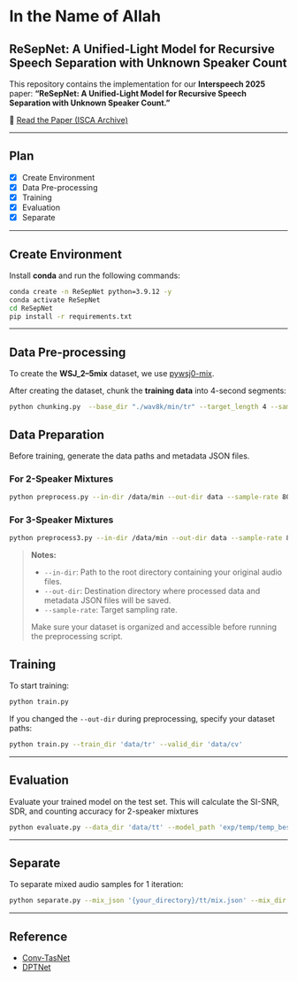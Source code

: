 # In the Name of Allah

## ReSepNet: A Unified-Light Model for Recursive Speech Separation with Unknown Speaker Count

This repository contains the implementation for our **Interspeech 2025** paper:
**“ReSepNet: A Unified-Light Model for Recursive Speech Separation with Unknown Speaker Count.”**

📄 [Read the Paper (ISCA Archive)](https://www.isca-archive.org/interspeech_2025/alizadeh25_interspeech.pdf)

---

## Plan

* [x] Create Environment
* [x] Data Pre-processing
* [x] Training
* [x] Evaluation
* [x] Separate

---

## Create Environment

Install **conda** and run the following commands:

```bash
conda create -n ReSepNet python=3.9.12 -y
conda activate ReSepNet
cd ReSepNet
pip install -r requirements.txt
```

---

## Data Pre-processing

To create the **WSJ_2–5mix** dataset, we use [pywsj0-mix](https://github.com/mpariente/pywsj0-mix).

After creating the dataset, chunk the **training data** into 4-second segments:

```bash
python chunking.py  --base_dir "./wav8k/min/tr" --target_length 4 --sample_rate 8000
```

## Data Preparation

Before training, generate the data paths and metadata JSON files.

### For 2-Speaker Mixtures

```bash
python preprocess.py --in-dir /data/min --out-dir data --sample-rate 8000
```

### For 3-Speaker Mixtures

```bash
python preprocess3.py --in-dir /data/min --out-dir data --sample-rate 8000
```

> **Notes:**
>
> * `--in-dir`: Path to the root directory containing your original audio files.
> * `--out-dir`: Destination directory where processed data and metadata JSON files will be saved.
> * `--sample-rate`: Target sampling rate.
>
> Make sure your dataset is organized and accessible before running the preprocessing script.


## Training

To start training:

```bash
python train.py
```

If you changed the `--out-dir` during preprocessing, specify your dataset paths:

```bash
python train.py --train_dir 'data/tr' --valid_dir 'data/cv'
```

---

## Evaluation

Evaluate your trained model on the test set. This will calculate the SI-SNR, SDR, and counting accuracy for 2-speaker mixtures

```bash
python evaluate.py --data_dir 'data/tt' --model_path 'exp/temp/temp_best.pth.tar'
```

---

## Separate

To separate mixed audio samples for 1 iteration:

```bash
python separate.py --mix_json '{your_directory}/tt/mix.json' --mix_dir test.wav
```

---

## Reference

* [Conv-TasNet](https://github.com/kaituoxu/Conv-TasNet)
* [DPTNet](https://github.com/ujscjj/DPTNet)

